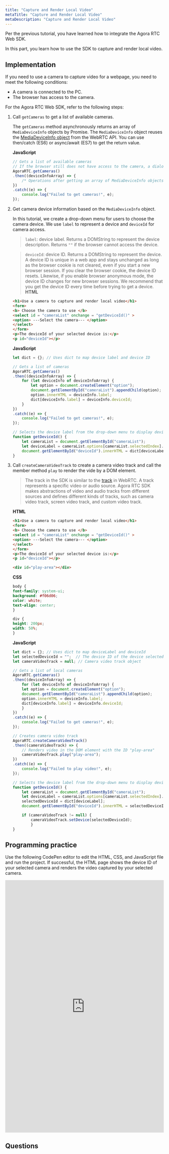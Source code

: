 ```yaml
---
title: "Capture and Render Local Video"
metaTitle: "Capture and Render Local Video"
metaDescription: "Capture and Render Local Video"
---
```


Per the previous tutorial, you have learned how to integrate the Agora RTC Web SDK.

In this part, you learn how to use the SDK to capture and render local video.

## Implementation

If you need to use a camera to capture video for a webpage, you need to meet the following conditions:

- A camera is connected to the PC.
- The browser has access to the camera.

For the Agora RTC Web SDK, refer to the following steps:

1. Call `getCameras` to get a list of available cameras.

    The `getCameras` method asynchronously returns an array of `MediaDeviceInfo` objects by Promise. The `MediaDeviceInfo` object reuses the [MediaDeviceInfo object](https://developer.mozilla.org/en-US/docs/Web/API/MediaDeviceInfo) from the WebRTC API. You can use then/catch (ES6) or async/await (ES7) to get the return value.

    **JavaScript**

    ```javascript
    // Gets a list of available cameras
    // If the browser still does not have access to the camera, a dialog box pops out for you to grant access.
    AgoraRTC.getCameras()
    .then((deviceInfoArray) => {
        /* Operations after getting an array of MediaDeviceInfo objects */
    })
    .catch((e) => {
        console.log("Failed to get cameras!", e);
    });
    ```

2. Get camera device information based on the `MediaDeviceInfo` object.

    In this tutorial, we create a drop-down menu for users to choose the camera device. We use `label` to represent a device and `deviceId` for camera access.

    > `label`: device label. Returns a DOMString to represent the device description. Returns `""` if the browser cannot access the device.

    > `deviceId`: device ID. Returns a DOMString to represent the device. A device ID is unique in a web app and stays unchanged as long as the browser cookie is not cleared, even if you start a new browser session. If you clear the browser cookie, the device ID resets. Likewise, if you enable browser anonymous mode, the device ID changes for new browser sessions. We recommend that you get the device ID every time before trying to get a device.
    **HTML**

    ```html
    <h1>Use a camera to capture and render local video</h1>
    <form>
    <b> Choose the camera to use </b>
    <select id = "cameraList" onchange = "getDeviceId()" >
    <option> ---Select the camera--- </option>
    </select>
    </form>
    <p>The deviceId of your selected device is:</p>
    <p id="deviceId"></p>
    ```

    **JavaScript**

    ```javascript
    let dict = {}; // Uses dict to map device label and device ID

    // Gets a list of cameras
    AgoraRTC.getCameras()
    .then((deviceInfoArray) => {
        for (let deviceInfo of deviceInfoArray) {
            let option = document.createElement("option");
            document.getElementById("cameraList").appendChild(option);
            option.innerHTML = deviceInfo.label;
            dict[deviceInfo.label] = deviceInfo.deviceId;
        }
    })
    .catch((e) => {
        console.log("Failed to get cameras!", e);
    });

    // Selects the device label from the drop-down menu to display device ID
    function getDeviceId() {
        let cameraList = document.getElementById("cameraList");
        let deviceLabel = cameraList.options[cameraList.selectedIndex].text;
        document.getElementById("deviceId").innerHTML = dict[deviceLabel];
    }
    ```

3. Call `createCameraVideoTrack` to create a camera video track and call the member method `play` to render the vide by a DOM element.

    > The track in the SDK is similar to the [track](https://developer.mozilla.org/zh-CN/docs/Web/API/MediaStreamTrack) in WebRTC. A track represents a specific video or audio source. Agora RTC SDK makes abstractions of video and audio tracks from different sources and defines different kinds of tracks, such as camera video track, screen video track, and custom video track.

    **HTML**

    ```html
    <h1>Use a camera to capture and render local video</h1>
    <form>
    <b> Choose the camera to use </b>
    <select id = "cameraList" onchange = "getDeviceId()" >
    <option> ---Select the camera--- </option>
    </select>
    </form>
    <p>The deviceId of your selected device is:</p>
    <p id="deviceId"></p>

    <div id="play-area"></div>
    ```

    **CSS**

    ```css
    body {
    font-family: system-ui;
    background: #f06d06;
    color: white;
    text-align: center;
    }

    div {
    height: 200px;
    width: 50%;
    }
    ```

    **JavaScript**

    ```javascript
    let dict = {}; // Uses dict to map deviceLabel and deviceId
    let selectedDeviceId = "";  // The device ID of the device selected from the drop-down box 
    let cameraVideoTrack = null; // Camera video track object

    // Gets a list of local cameras
    AgoraRTC.getCameras()
    .then((deviceInfoArray) => {
        for (let deviceInfo of deviceInfoArray) {
        let option = document.createElement("option");
        document.getElementById("cameraList").appendChild(option);
        option.innerHTML = deviceInfo.label;
        dict[deviceInfo.label] = deviceInfo.deviceId;
        }
    })
    .catch((e) => {
        console.log("Failed to get cameras!", e);
    });

    // Creates camera video track
    AgoraRTC.createCameraVideoTrack()
    .then((cameraVideoTrack) => {
        // Renders video in the DOM element with the ID "play-area"
        cameraVideoTrack.play("play-area");
    })
    .catch((e) => {
        console.log("Failed to play video!", e);
    });

    // Selects the device label from the drop-down menu to display device ID
    function getDeviceId() {
        let cameraList = document.getElementById("cameraList");
        let deviceLabel = cameraList.options[cameraList.selectedIndex].text;
        selectedDeviceId = dict[deviceLabel];
        document.getElementById("deviceId").innerHTML = selectedDeviceId;

        if (cameraVideoTrack != null) {
            cameraVideoTrack.setDevice(selectedDeviceId);
            }
    }
    ```


## Programming practice

Use the following CodePen editor to edit the HTML, CSS, and JavaScript file and run the project. If successful, the HTML page shows the device ID of your selected camera and renders the video captured by your selected camera.

<iframe height="800" style="width: 100%;" scrolling="no" title="02: Capture video through camera and render locally" src="https://codepen.io/yamasite/embed/preview/NWyRZXx?default-tab=html%2Cresult&editable=true" frameborder="no" loading="lazy" allowtransparency="true" allowfullscreen="{true}" allow="microphone;camera">
  See the Pen <a href="https://codepen.io/yamasite/pen/NWyRZXx">
  02: Capture video through camera and render locally</a> by Lutkin Wang (<a href="https://codepen.io/yamasite">@yamasite</a>)
  on <a href="https://codepen.io">CodePen</a>.
</iframe>

## Questions

<Newquiz02 />